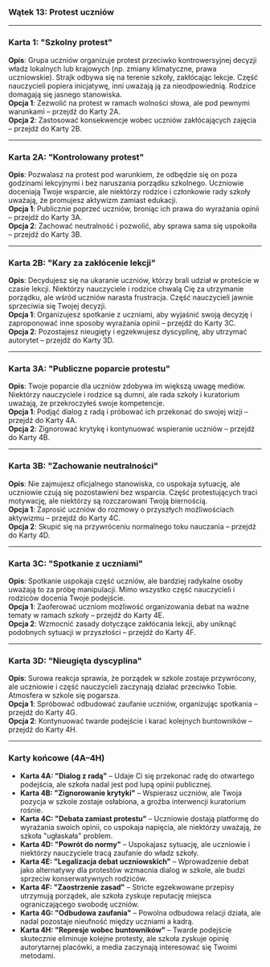 ﻿


### **Wątek 13: Protest uczniów**

----------

### **Karta 1: "Szkolny protest"**

**Opis**: Grupa uczniów organizuje protest przeciwko kontrowersyjnej decyzji władz lokalnych lub krajowych (np. zmiany klimatyczne, prawa uczniowskie). Strajk odbywa się na terenie szkoły, zakłócając lekcje. Część nauczycieli popiera inicjatywę, inni uważają ją za nieodpowiednią. Rodzice domagają się jasnego stanowiska.  
**Opcja 1**: Zezwolić na protest w ramach wolności słowa, ale pod pewnymi warunkami – przejdź do Karty 2A.  
**Opcja 2**: Zastosować konsekwencje wobec uczniów zakłócających zajęcia – przejdź do Karty 2B.

----------

### **Karta 2A: "Kontrolowany protest"**

**Opis**: Pozwalasz na protest pod warunkiem, że odbędzie się on poza godzinami lekcyjnymi i bez naruszania porządku szkolnego. Uczniowie doceniają Twoje wsparcie, ale niektórzy rodzice i członkowie rady szkoły uważają, że promujesz aktywizm zamiast edukacji.  
**Opcja 1**: Publicznie poprzeć uczniów, broniąc ich prawa do wyrażania opinii – przejdź do Karty 3A.  
**Opcja 2**: Zachować neutralność i pozwolić, aby sprawa sama się uspokoiła – przejdź do Karty 3B.

----------

### **Karta 2B: "Kary za zakłócenie lekcji"**

**Opis**: Decydujesz się na ukaranie uczniów, którzy brali udział w proteście w czasie lekcji. Niektórzy nauczyciele i rodzice chwalą Cię za utrzymanie porządku, ale wśród uczniów narasta frustracja. Część nauczycieli jawnie sprzeciwia się Twojej decyzji.  
**Opcja 1**: Organizujesz spotkanie z uczniami, aby wyjaśnić swoją decyzję i zaproponować inne sposoby wyrażania opinii – przejdź do Karty 3C.  
**Opcja 2**: Pozostajesz nieugięty i egzekwujesz dyscyplinę, aby utrzymać autorytet – przejdź do Karty 3D.

----------

### **Karta 3A: "Publiczne poparcie protestu"**

**Opis**: Twoje poparcie dla uczniów zdobywa im większą uwagę mediów. Niektórzy nauczyciele i rodzice są dumni, ale rada szkoły i kuratorium uważają, że przekroczyłeś swoje kompetencje.  
**Opcja 1**: Podjąć dialog z radą i próbować ich przekonać do swojej wizji – przejdź do Karty 4A.  
**Opcja 2**: Zignorować krytykę i kontynuować wspieranie uczniów – przejdź do Karty 4B.

----------

### **Karta 3B: "Zachowanie neutralności"**

**Opis**: Nie zajmujesz oficjalnego stanowiska, co uspokaja sytuację, ale uczniowie czują się pozostawieni bez wsparcia. Część protestujących traci motywację, ale niektórzy są rozczarowani Twoją biernością.  
**Opcja 1**: Zaprosić uczniów do rozmowy o przyszłych możliwościach aktywizmu – przejdź do Karty 4C.  
**Opcja 2**: Skupić się na przywróceniu normalnego toku nauczania – przejdź do Karty 4D.

----------

### **Karta 3C: "Spotkanie z uczniami"**

**Opis**: Spotkanie uspokaja część uczniów, ale bardziej radykalne osoby uważają to za próbę manipulacji. Mimo wszystko część nauczycieli i rodziców docenia Twoje podejście.  
**Opcja 1**: Zaoferować uczniom możliwość organizowania debat na ważne tematy w ramach szkoły – przejdź do Karty 4E.  
**Opcja 2**: Wzmocnić zasady dotyczące zakłócania lekcji, aby uniknąć podobnych sytuacji w przyszłości – przejdź do Karty 4F.

----------

### **Karta 3D: "Nieugięta dyscyplina"**

**Opis**: Surowa reakcja sprawia, że porządek w szkole zostaje przywrócony, ale uczniowie i część nauczycieli zaczynają działać przeciwko Tobie. Atmosfera w szkole się pogarsza.  
**Opcja 1**: Spróbować odbudować zaufanie uczniów, organizując spotkania – przejdź do Karty 4G.  
**Opcja 2**: Kontynuować twarde podejście i karać kolejnych buntowników – przejdź do Karty 4H.

----------

### **Karty końcowe (4A–4H)**

-   **Karta 4A: "Dialog z radą"** – Udaje Ci się przekonać radę do otwartego podejścia, ale szkoła nadal jest pod lupą opinii publicznej.
-   **Karta 4B: "Zignorowanie krytyki"** – Wspierasz uczniów, ale Twoja pozycja w szkole zostaje osłabiona, a groźba interwencji kuratorium rośnie.
-   **Karta 4C: "Debata zamiast protestu"** – Uczniowie dostają platformę do wyrażania swoich opinii, co uspokaja napięcia, ale niektórzy uważają, że szkoła "ugłaskała" problem.
-   **Karta 4D: "Powrót do normy"** – Uspokajasz sytuację, ale uczniowie i niektórzy nauczyciele tracą zaufanie do władz szkoły.
-   **Karta 4E: "Legalizacja debat uczniowskich"** – Wprowadzenie debat jako alternatywy dla protestów wzmacnia dialog w szkole, ale budzi sprzeciw konserwatywnych rodziców.
-   **Karta 4F: "Zaostrzenie zasad"** – Stricte egzekwowane przepisy utrzymują porządek, ale szkoła zyskuje reputację miejsca ograniczającego swobodę uczniów.
-   **Karta 4G: "Odbudowa zaufania"** – Powolna odbudowa relacji działa, ale nadal pozostaje nieufność między uczniami a kadrą.
-   **Karta 4H: "Represje wobec buntowników"** – Twarde podejście skutecznie eliminuje kolejne protesty, ale szkoła zyskuje opinię autorytarnej placówki, a media zaczynają interesować się Twoimi metodami.

